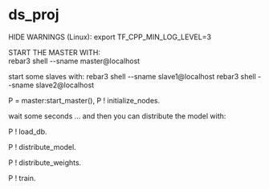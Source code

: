 # ds_proj

HIDE WARNINGS (Linux):
export TF_CPP_MIN_LOG_LEVEL=3

START THE MASTER WITH:    
rebar3 shell --sname master@localhost

start some slaves with:
rebar3 shell --sname slave1@localhost
rebar3 shell --sname slave2@localhost

P = master:start_master(), P ! initialize_nodes.

wait some seconds ... and then you can distribute the model with:

P ! load_db.

P ! distribute_model. 

P ! distribute_weights.

P ! train. 
